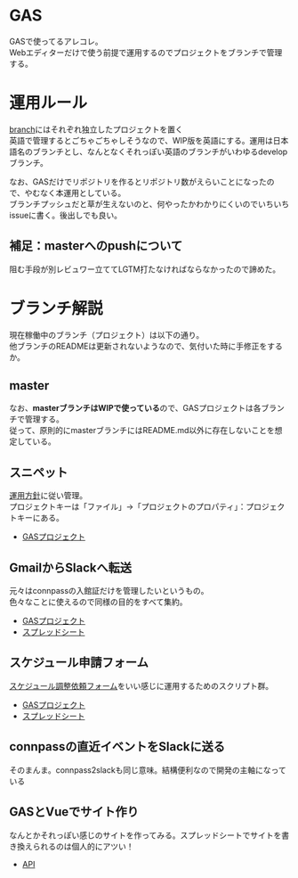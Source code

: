 # GAS
GASで使ってるアレコレ。<br>
Webエディターだけで使う前提で運用するのでプロジェクトをブランチで管理する。

# 運用ルール
[branch](https://github.com/shimajima-eiji/GAS/branches)にはそれぞれ独立したプロジェクトを置く<br>
英語で管理するとごちゃごちゃしそうなので、WIP版を英語にする。運用は日本語名のブランチとし、なんとなくそれっぽい英語のブランチがいわゆるdevelopブランチ。

なお、GASだけでリポジトリを作るとリポジトリ数がえらいことになったので、やむなく本運用としている。<br>
ブランチプッシュだと草が生えないのと、何やったかわかりにくいのでいちいちissueに書く。後出しでも良い。

## 補足：masterへのpushについて
阻む手段が別レビュワー立ててLGTM打たなければならなかったので諦めた。

# ブランチ解説
現在稼働中のブランチ（プロジェクト）は以下の通り。<br>
他ブランチのREADMEは更新されないようなので、気付いた時に手修正をするか。



## master
なお、**masterブランチはWIPで使っている**ので、GASプロジェクトは各ブランチで管理する。<br>
従って、原則的にmasterブランチにはREADME.md以外に存在しないことを想定している。

## スニペット
[運用方針](https://github.com/shimajima-eiji/GAS/pull/2#issue-363450817)に従い管理。<br>
プロジェクトキーは「ファイル」→「プロジェクトのプロパティ」：プロジェクトキーにある。

- [GASプロジェクト](https://script.google.com/d/1kU5cAgcFYhG4CnycO5XZ9f_gXgujFNYN5X4sJasfsDFtOWFVkoXTt88I/edit)

## GmailからSlackへ転送
元々はconnpassの入館証だけを管理したいというもの。<br>
色々なことに使えるので同様の目的をすべて集約。

- [GASプロジェクト](https://script.google.com/d/1z0v3Qq8gSaFH6m_m5BVOpV_pcwr1UeDRnlZufB5POZ698HbjbIOSZkgQ/edit)
- [スプレッドシート](https://docs.google.com/spreadsheets/d/19DVVGjOCQ1RmODVj_AZVdxOysZIfzPm5fwuS12S1-hE/edit)

## スケジュール申請フォーム
[スケジュール調整依頼フォーム](https://shimajima-eiji.github.io/resume/archive/recruit)をいい感じに運用するためのスクリプト群。

- [GASプロジェクト](https://script.google.com/d/1I3P9iK1Upnl2aw2-ja1ZCZab7vo9bQqQ80j2JzOgVew10l4he5SASxGT/edit)
- [スプレッドシート](https://docs.google.com/spreadsheets/d/1CFDH_NVODe7xOcQFyjlPQZneITnZzk3k7ArSv6aPKGE/edit)

## connpassの直近イベントをSlackに送る
そのまんま。connpass2slackも同じ意味。結構便利なので開発の主軸になっている

## GASとVueでサイト作り
なんとかそれっぽい感じのサイトを作ってみる。スプレッドシートでサイトを書き換えられるのは個人的にアツい！

- [API](http://bit.ly/nomuraya)

